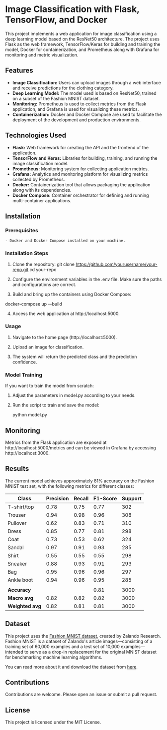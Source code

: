# Image Classification with Flask, TensorFlow, and Docker

This project implements a web application for image classification using a deep learning model based on the ResNet50 architecture. The project uses Flask as the web framework, TensorFlow/Keras for building and training the model, Docker for containerization, and Prometheus along with Grafana for monitoring and metric visualization.

## Features

- **Image Classification:** Users can upload images through a web interface and receive predictions for the clothing category.
- **Deep Learning Model:** The model used is based on ResNet50, trained on a subset of the Fashion MNIST dataset.
- **Monitoring:** Prometheus is used to collect metrics from the Flask application, and Grafana is used for visualizing these metrics.
- **Containerization:** Docker and Docker Compose are used to facilitate the deployment of the development and production environments.

## Technologies Used

- **Flask:** Web framework for creating the API and the frontend of the application.
- **TensorFlow and Keras:** Libraries for building, training, and running the image classification model.
- **Prometheus:** Monitoring system for collecting application metrics.
- **Grafana:** Analytics and monitoring platform for visualizing metrics collected by Prometheus.
- **Docker:** Containerization tool that allows packaging the application along with its dependencies.
- **Docker Compose:** Container orchestrator for defining and running multi-container applications.

## Installation

### Prerequisites

    - Docker and Docker Compose installed on your machine.

### Installation Steps

1. Clone the repository:
    git clone https://github.com/yourusername/your-repo.git
    cd your-repo

2. Configure the environment variables in the .env file. Make sure the paths and configurations are correct.

3. Build and bring up the containers using Docker Compose:

docker-compose up --build

4. Access the web application at http://localhost:5000.

### Usage

1. Navigate to the home page (http://localhost:5000).

2. Upload an image for classification.

3. The system will return the predicted class and the prediction confidence.

### Model Training

If you want to train the model from scratch:

1. Adjust the parameters in model.py according to your needs.
2. Run the script to train and save the model:

    python model.py


## Monitoring

Metrics from the Flask application are exposed at http://localhost:5000/metrics and can be viewed in Grafana by accessing http://localhost:3000.

## Results
The current model achieves approximately 81% accuracy on the Fashion MNIST test set, with the following metrics for different classes:


| Class        | Precision | Recall | F1-Score | Support |
|--------------|-----------|--------|----------|---------|
| T-shirt/top  | 0.78      | 0.75   | 0.77     | 302     |
| Trouser      | 0.94      | 0.98   | 0.96     | 308     |
| Pullover     | 0.62      | 0.83   | 0.71     | 310     |
| Dress        | 0.85      | 0.77   | 0.81     | 298     |
| Coat         | 0.73      | 0.53   | 0.62     | 324     |
| Sandal       | 0.97      | 0.91   | 0.93     | 285     |
| Shirt        | 0.55      | 0.55   | 0.55     | 298     |
| Sneaker      | 0.88      | 0.93   | 0.91     | 293     |
| Bag          | 0.95      | 0.96   | 0.96     | 297     |
| Ankle boot   | 0.94      | 0.96   | 0.95     | 285     |
|              |           |        |          |         |
| **Accuracy** |           |        | 0.81     | 3000    |
| **Macro avg**| 0.82      | 0.82   | 0.82     | 3000    |
| **Weighted avg**| 0.82   | 0.81   | 0.81     | 3000    |



## Dataset

This project uses the [Fashion MNIST dataset](https://github.com/zalandoresearch/fashion-mnist), created by Zalando Research. Fashion MNIST is a dataset of Zalando's article images—consisting of a training set of 60,000 examples and a test set of 10,000 examples—intended to serve as a drop-in replacement for the original MNIST dataset for benchmarking machine learning algorithms.

You can read more about it and download the dataset from [here](https://github.com/zalandoresearch/fashion-mnist).

## Contributions

Contributions are welcome. Please open an issue or submit a pull request.

## License

This project is licensed under the MIT License.
